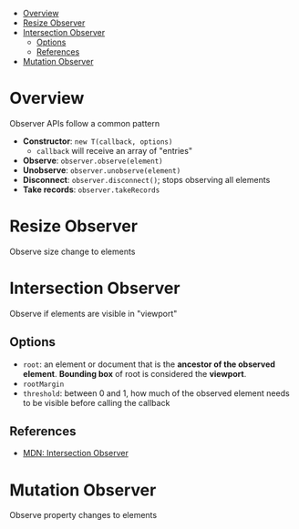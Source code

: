 - [Overview](#overview)
- [Resize Observer](#resize-observer)
- [Intersection Observer](#intersection-observer)
  - [Options](#options)
  - [References](#references)
- [Mutation Observer](#mutation-observer)

# Overview

Observer APIs follow a common pattern

- **Constructor**: `new T(callback, options)`
  - `callback` will receive an array of "entries"
- **Observe**: `observer.observe(element)`
- **Unobserve**: `observer.unobserve(element)`
- **Disconnect**: `observer.disconnect()`; stops observing all elements
- **Take records**: `observer.takeRecords`

# Resize Observer

Observe size change to elements

# Intersection Observer

Observe if elements are visible in "viewport"

## Options

- `root`: an element or document that is the **ancestor of the observed
  element**. **Bounding box** of root is considered the **viewport**.
- `rootMargin`
- `threshold`: between 0 and 1, how much of the observed element needs to be
  visible before calling the callback

## References

- [MDN: Intersection Observer](https://developer.mozilla.org/en-US/docs/Web/API/IntersectionObserver)

# Mutation Observer

Observe property changes to elements
